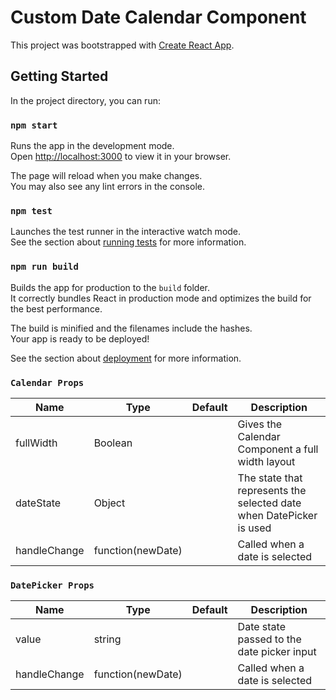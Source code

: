 
# Custom Date Calendar Component

This project was bootstrapped with [Create React App](https://github.com/facebook/create-react-app).

## Getting Started

In the project directory, you can run:

### `npm start`

Runs the app in the development mode.\
Open [http://localhost:3000](http://localhost:3000) to view it in your browser.

The page will reload when you make changes.\
You may also see any lint errors in the console.

### `npm test`

Launches the test runner in the interactive watch mode.\
See the section about [running tests](https://facebook.github.io/create-react-app/docs/running-tests) for more information.

### `npm run build`

Builds the app for production to the `build` folder.\
It correctly bundles React in production mode and optimizes the build for the best performance.

The build is minified and the filenames include the hashes.\
Your app is ready to be deployed!

See the section about [deployment](https://facebook.github.io/create-react-app/docs/deployment) for more information.

### `Calendar Props`
| Name  | Type | Default | Description
| --- | --- |  --- | --- 
| fullWidth | Boolean  |  | Gives the Calendar Component a full width layout
| dateState | Object  |  | The state that represents the selected date when DatePicker is used
| handleChange | function(newDate)  |  | Called when a date is selected

### `DatePicker Props`
| Name  | Type | Default | Description
| --- | --- |  --- | --- 
| value | string  |  | Date state passed to the date picker input
| handleChange | function(newDate)  |  | Called when a date is selected




